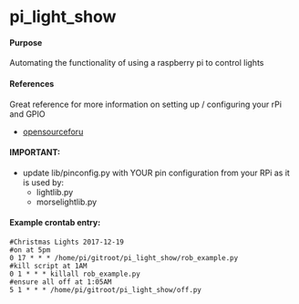 pi_light_show
=============

#### Purpose
Automating the functionality of using a raspberry pi to control lights

#### References
Great reference for more information on setting up / configuring your rPi and GPIO
 - [opensourceforu](https://opensourceforu.com/2017/07/introduction-raspberry-pi-gpio-programming-using-python/)


#### IMPORTANT:
 - update lib/pinconfig.py with YOUR pin configuration from your RPi as it is used by:
    - lightlib.py
    - morselightlib.py

#### Example crontab entry:
    #Christmas Lights 2017-12-19
    #on at 5pm
    0 17 * * * /home/pi/gitroot/pi_light_show/rob_example.py
    #kill script at 1AM
    0 1 * * * killall rob_example.py
    #ensure all off at 1:05AM
    5 1 * * * /home/pi/gitroot/pi_light_show/off.py
